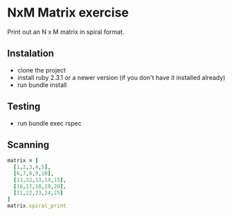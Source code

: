 # NxM Matrix exercise

Print out an N x M matrix in spiral format.

## Instalation

* clone the project
* install ruby 2.3.1 or a newer version (if you don't have it installed already)
* run bundle install

## Testing

* run bundle exec rspec

## Scanning
```ruby
matrix = [
  [1,2,3,4,5],
  [6,7,8,9,10],
  [11,12,13,14,15],
  [16,17,18,19,20],
  [21,22,23,24,25]
]
matrix.spiral_print
```
